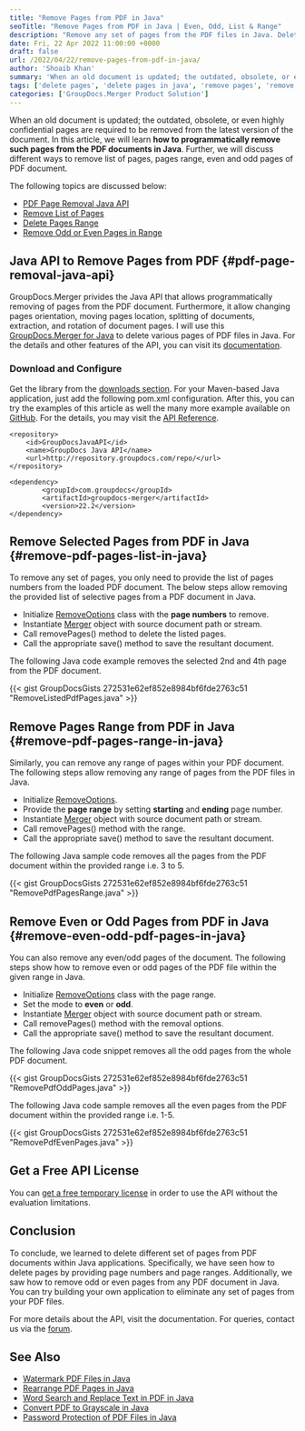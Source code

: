 ```yaml
---
title: "Remove Pages from PDF in Java"
seoTitle: "Remove Pages from PDF in Java | Even, Odd, List & Range"
description: "Remove any set of pages from the PDF files in Java. Delete list of pages, any given range, even or odd pages from PDF files within applications."
date: Fri, 22 Apr 2022 11:00:00 +0000
draft: false
url: /2022/04/22/remove-pages-from-pdf-in-java/
author: 'Shoaib Khan'
summary: 'When an old document is updated; the outdated, obsolete, or even highly confidential pages are required to be removed from the latest version of the document. In this article, we will learn **how to programmatically remove such pages from the PDF documents in Java**. Further, we will discuss different ways to remove list of pages, pages range, even and odd pages of PDF document.'
tags: ['delete pages', 'delete pages in java', 'remove pages', 'remove pages in java', 'delete pages from pdf in java']
categories: ['GroupDocs.Merger Product Solution']
---
```


When an old document is updated; the outdated, obsolete, or even highly confidential pages are required to be removed from the latest version of the document. In this article, we will learn **how to programmatically remove such pages from the PDF documents in Java**. Further, we will discuss different ways to remove list of pages, pages range, even and odd pages of PDF document.

The following topics are discussed below:

- [PDF Page Removal Java API](#pdf-page-removal-java-api)
- [Remove List of Pages](#remove-pdf-pages-list-in-java)
- [Delete Pages Range](#remove-pdf-pages-range-in-java)
- [Remove Odd or Even Pages in Range](#remove-even-odd-pdf-pages-in-java)

## Java API to Remove Pages from PDF {#pdf-page-removal-java-api}

GroupDocs.Merger privides the Java API that allows programmatically removing of pages from the PDF document. Furthermore, it allow changing pages orientation, moving pages location, splitting of documents, extraction, and rotation of document pages. I will use this [GroupDocs.Merger for Java][1] to delete various pages of PDF files in Java. For the details and other features of the API, you can visit its [documentation][2].

### Download and Configure

Get the library from the [downloads section][3]. For your Maven-based Java application, just add the following pom.xml configuration. After this, you can try the examples of this article as well the many more example available on [GitHub][4]. For the details, you may visit the [API Reference][5].

```
<repository>
	<id>GroupDocsJavaAPI</id>
	<name>GroupDocs Java API</name>
	<url>http://repository.groupdocs.com/repo/</url>
</repository>

<dependency>
        <groupId>com.groupdocs</groupId>
        <artifactId>groupdocs-merger</artifactId>
        <version>22.2</version> 
</dependency>
```

## Remove Selected Pages from PDF in Java {#remove-pdf-pages-list-in-java}

To remove any set of pages, you only need to provide the list of pages numbers from the loaded PDF document. The below steps allow removing the provided list of selective pages from a PDF document in Java.

- Initialize [RemoveOptions][6] class with the **page numbers** to remove.
- Instantiate [Merger][7] object with source document path or stream.
- Call removePages() method to delete the listed pages.
- Call the appropriate save() method to save the resultant document.

The following Java code example removes the selected 2nd and 4th page from the PDF document.

{{< gist GroupDocsGists 272531e62ef852e8984bf6fde2763c51 "RemoveListedPdfPages.java" >}}

## Remove Pages Range from PDF in Java {#remove-pdf-pages-range-in-java}

Similarly, you can remove any range of pages within your PDF document. The following steps allow removing any range of pages from the PDF files in Java.

- Initialize [RemoveOptions][6].
- Provide the **page range** by setting **starting** and **ending** page number.
- Instantiate [Merger][7] object with source document path or stream.
- Call removePages() method with the range.
- Call the appropriate save() method to save the resultant document.

The following Java sample code removes all the pages from the PDF document within the provided range i.e. 3 to 5.

{{< gist GroupDocsGists 272531e62ef852e8984bf6fde2763c51 "RemovePdfPagesRange.java" >}}

## Remove Even or Odd Pages from PDF in Java {#remove-even-odd-pdf-pages-in-java}

You can also remove any even/odd pages of the document. The following steps show how to remove even or odd pages of the PDF file within the given range in Java.

- Initialize [RemoveOptions][6] class with the page range.
- Set the mode to **even** or **odd**.
- Instantiate [Merger][7] object with source document path or stream.
- Call removePages() method with the removal options.
- Call the appropriate save() method to save the resultant document.

The following Java code snippet removes all the odd pages from the whole PDF document.

{{< gist GroupDocsGists 272531e62ef852e8984bf6fde2763c51 "RemovePdfOddPages.java" >}}

The following Java code sample removes all the even pages from the PDF document within the provided range i.e. 1-5.

{{< gist GroupDocsGists 272531e62ef852e8984bf6fde2763c51 "RemovePdfEvenPages.java" >}}

## Get a Free API License

You can [get a free temporary license][8] in order to use the API without the evaluation limitations.

## Conclusion

To conclude, we learned to delete different set of pages from PDF documents within Java applications. Specifically, we have seen how to delete pages by providing page numbers and page ranges. Additionally, we saw how to remove odd or even pages from any PDF document in Java. You can try building your own application to eliminate any set of pages from your PDF files.

For more details about the API, visit the documentation. For queries, contact us via the [forum][14].

## See Also
- [Watermark PDF Files in Java][9]
- [Rearrange PDF Pages in Java][10]
- [Word Search and Replace Text in PDF in Java][11]
- [Convert PDF to Grayscale in Java][12]
- [Password Protection of PDF Files in Java][13]

[1]: https://products.groupdocs.com/merger/java
[2]: https://docs.groupdocs.com/merger/java/
[3]: https://downloads.groupdocs.com/merger/java
[4]: https://github.com/groupdocs-merger/GroupDocs.Merger-for-Java
[5]: https://apireference.groupdocs.com/merger/java
[6]: https://apireference.groupdocs.com/merger/java/com.groupdocs.merger.domain.options/RemoveOptions
[7]: https://apireference.groupdocs.com/merger/java/com.groupdocs.merger/Merger
[8]: https://purchase.groupdocs.com/temporary-license
[9]: https://blog.groupdocs.com/2021/06/26/add-watermark-to-pdf-in-java/
[10]: https://blog.groupdocs.com/2022/03/10/move-pdf-pages-in-java/
[11]: https://blog.groupdocs.com/2022/03/08/find-and-replace-text-in-pdf-in-java/
[12]: https://blog.groupdocs.com/2022/03/02/convert-pdf-to-grayscale-jpg-png-images-in-java/
[13]: https://blog.groupdocs.com/2021/12/07/password-protect-pdf-files-in-java/
[14]: https://forum.groupdocs.com/